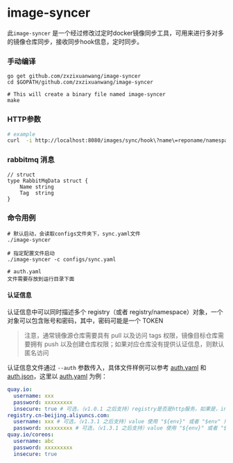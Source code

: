 # image-syncer

此`image-syncer` 是一个经过修改过定时docker镜像同步工具，可用来进行多对多的镜像仓库同步，接收同步hook信息，定时同步。

### 手动编译

```
go get github.com/zxzixuanwang/image-syncer
cd $GOPATH/github.com/zxzixuanwang/image-syncer

# This will create a binary file named image-syncer
make
```
### HTTP参数
```bash
# example 
curl  -i http://localhost:8080/images/sync/hook\?name\=reponame/namespace/imagename\&tag\=1.0.3 -u $username:$password

```
### rabbitmq 消息
```golang
// struct
type RabbitMqData struct {
	Name string
	Tag  string
}
```


### 命令用例

```shell
# 默认启动，会读取configs文件夹下，sync.yaml文件
./image-syncer 

# 指定配置文件启动
./image-syncer -c configs/sync.yaml

# auth.yaml
文件需要存放到运行目录下面
```
#### 认证信息

认证信息中可以同时描述多个 registry（或者 registry/namespace）对象，一个对象可以包含账号和密码，其中，密码可能是一个 TOKEN

> 注意，通常镜像源仓库需要具有 pull 以及访问 tags 权限，镜像目标仓库需要拥有 push 以及创建仓库权限；如果对应仓库没有提供认证信息，则默认匿名访问

认证信息文件通过 `--auth` 参数传入，具体文件样例可以参考 [auth.yaml](examples/auth.yaml) 和 [auth.json](examples/auth.json)，这里以 [auth.yaml](examples/auth.yaml) 为例：

```yaml
quay.io: 
  username: xxx
  password: xxxxxxxxx
  insecure: true # 可选，（v1.0.1 之后支持）registry是否是http服务，如果是，insecure 字段需要为 true，默认是 false
registry.cn-beijing.aliyuncs.com:
  username: xxx # 可选，（v1.3.1 之后支持）value 使用 "${env}" 或者 "$env" 形式可以引用环境变量
  password: xxxxxxxxx # 可选，（v1.3.1 之后支持）value 使用 "${env}" 或者 "$env" 类型的字符串可以引用环境变量
quay.io/coreos:
  username: abc
  password: xxxxxxxxx
  insecure: true
```